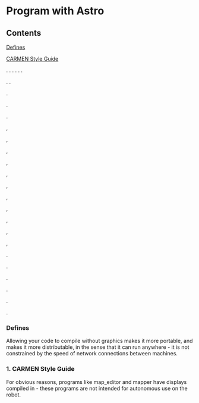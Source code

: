 
# Program with Astro

## Contents

[Defines](#defines)

[CARMEN Style Guide](#carmen-style-guide)

. 
.
.
.
.
.

.
.



.



.

.

,


,


,


,


,


,


,

,


,



,


,




.



.


.

.


.


.

### Defines

Allowing your code to compile without graphics makes it more portable, and makes it more distributable, in the sense that it can run anywhere - it is not constrained by the speed of network connections between machines.


### <a name="carmen-style-guide"></a>1. CARMEN Style Guide

For obvious reasons, programs like map_editor and mapper have displays compiled in - these programs are not intended for autonomous use on the robot.

